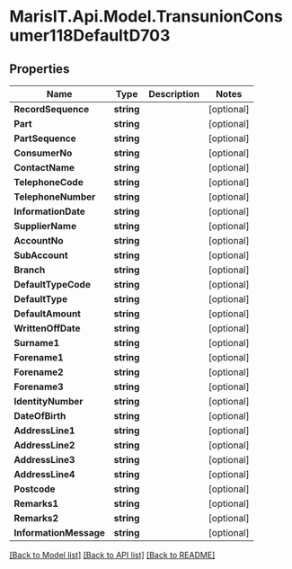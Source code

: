 
# MarisIT.Api.Model.TransunionConsumer118DefaultD703

## Properties

Name | Type | Description | Notes
------------ | ------------- | ------------- | -------------
**RecordSequence** | **string** |  | [optional] 
**Part** | **string** |  | [optional] 
**PartSequence** | **string** |  | [optional] 
**ConsumerNo** | **string** |  | [optional] 
**ContactName** | **string** |  | [optional] 
**TelephoneCode** | **string** |  | [optional] 
**TelephoneNumber** | **string** |  | [optional] 
**InformationDate** | **string** |  | [optional] 
**SupplierName** | **string** |  | [optional] 
**AccountNo** | **string** |  | [optional] 
**SubAccount** | **string** |  | [optional] 
**Branch** | **string** |  | [optional] 
**DefaultTypeCode** | **string** |  | [optional] 
**DefaultType** | **string** |  | [optional] 
**DefaultAmount** | **string** |  | [optional] 
**WrittenOffDate** | **string** |  | [optional] 
**Surname1** | **string** |  | [optional] 
**Forename1** | **string** |  | [optional] 
**Forename2** | **string** |  | [optional] 
**Forename3** | **string** |  | [optional] 
**IdentityNumber** | **string** |  | [optional] 
**DateOfBirth** | **string** |  | [optional] 
**AddressLine1** | **string** |  | [optional] 
**AddressLine2** | **string** |  | [optional] 
**AddressLine3** | **string** |  | [optional] 
**AddressLine4** | **string** |  | [optional] 
**Postcode** | **string** |  | [optional] 
**Remarks1** | **string** |  | [optional] 
**Remarks2** | **string** |  | [optional] 
**InformationMessage** | **string** |  | [optional] 

[[Back to Model list]](../README.md#documentation-for-models)
[[Back to API list]](../README.md#documentation-for-api-endpoints)
[[Back to README]](../README.md)

